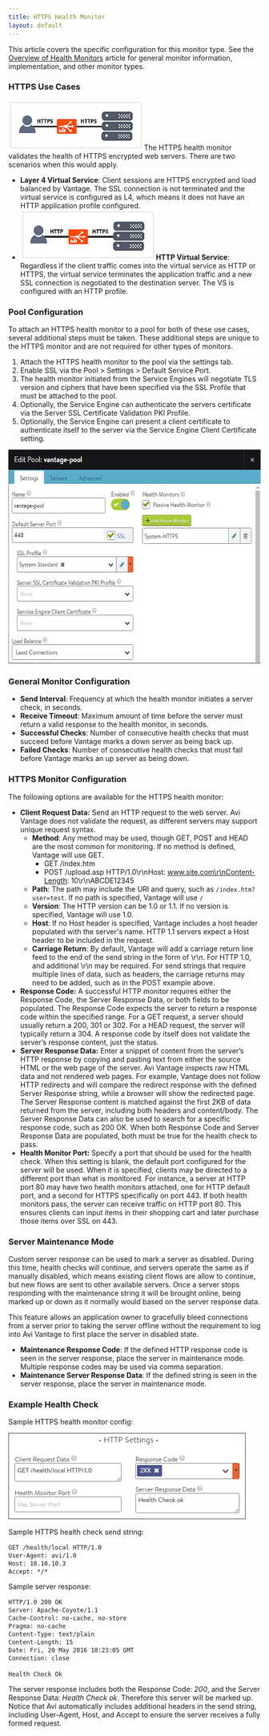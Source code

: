 ```yaml
---
title: HTTPS Health Monitor
layout: default
---
```

This article covers the specific configuration for this monitor type.  See the <a href="/docs/17.1/overview-of-health-monitors">Overview of Health Monitors</a> article for general monitor information, implementation, and other monitor types.

### HTTPS Use Cases

<a href="img/HTTPS2HTTPS.png"><img class="size-medium wp-image-8998 alignright" src="img/HTTPS2HTTPS.png" alt="HTTPS2HTTPS" width="271" height="100"></a>The HTTPS health monitor validates the health of HTTPS encrypted web servers. There are two scenarios when this would apply.

* **Layer 4 Virtual Service**:  Client sessions are HTTPS encrypted and load balanced by Vantage.  The SSL connection is not terminated and the virtual service is configured as L4, which means it does not have an HTTP application profile configured.
* **<a href="img/HTTP2HTTPS.png"><img class="size-full wp-image-8996 alignright" src="img/HTTP2HTTPS.png" alt="HTTP2HTTPS" width="271" height="100"></a>HTTP Virtual Service**:  Regardless if the client traffic comes into the virtual service as HTTP or HTTPS, the virtual service terminates the application traffic and a new SSL connection is negotiated to the destination server.  The VS is configured with an HTTP profile. 

### Pool Configuration

To attach an HTTPS health monitor to a pool for both of these use cases, several additional steps must be taken.  These additional steps are unique to the HTTPS monitor and are not required for other types of monitors.
<ol> 
 <li>Attach the HTTPS health monitor to the pool via the settings tab.</li> 
 <li>Enable SSL via the Pool &gt; Settings &gt; Default Service Port.</li> 
 <li>The health monitor initiated from the Service Engines will negotiate TLS version and ciphers that have been specified via the SSL Profile that must be attached to the pool.</li> 
 <li>Optionally, the Service Engine can authenticate the servers certificate via the Server SSL Certificate Validation PKI Profile.</li> 
 <li>Optionally, the Service Engine can present a client certificate to authenticate itself to the server via the Service Engine Client Certificate setting.</li> 
</ol> 

<a href="img/HTTPS-pool.png"><img class="alignnone size-full wp-image-9022" src="img/HTTPS-pool.png" alt="HTTPS pool" width="600" height="427"></a>

### General Monitor Configuration

* **Send Interval**:  Frequency at which the health monitor initiates a server check, in seconds.
* **Receive Timeout**:  Maximum amount of time before the server must return a valid response to the health monitor, in seconds.
* **Successful Checks**:  Number of consecutive health checks that must succeed before Vantage marks a down server as being back up.
* **Failed Checks**:  Number of consecutive health checks that must fail before Vantage marks an up server as being down. 

### HTTPS Monitor Configuration

The following options are available for the HTTPS health monitor:

* **Client Request Data:**  Send an HTTP request to the web server. Avi Vantage does not validate the request, as different servers may support unique request syntax.  
    * **Method**:  Any method may be used, though GET, POST and HEAD are the most common for monitoring. If no method is defined, Vantage will use GET.  
        * GET /index.htm
        * POST /upload.asp HTTP/1.0\r\nHost: www.site.com\r\nContent-Length: 10\r\nABCDE12345
    * **Path**:  The path may include the URI and query, such as <code>/index.htm?user=test</code>. If no path is specified, Vantage will use <code>/</code>
    * **Version**:  The HTTP version can be 1.0 or 1.1. If no version is specified, Vantage will use 1.0.
    * **Host**:  If no Host header is specified, Vantage includes a host header populated with the server's name.  HTTP 1.1 servers expect a Host header to be included in the request.
    * **Carriage Return**:  By default, Vantage will add a carriage return line feed to the end of the send string in the form of \r\n.  For HTTP 1.0, and additional \r\n may be required.  For send strings that require multiple lines of data, such as headers, the carriage returns may need to be added, such as in the POST example above.
* **Response Code:**  A successful HTTP monitor requires either the Response Code, the Server Response Data, or both fields to be populated. The Response Code expects the server to return a response code within the specified range. For a GET request, a server should usually return a 200, 301 or 302. For a HEAD request, the server will typically return a 304. A response code by itself does not validate the server’s response content, just the status.
* **Server Response Data:**  Enter a snippet of content from the server’s HTTP response by copying and pasting text from either the source HTML or the web page of the server. Avi Vantage inspects raw HTML data and not rendered web pages. For example, Vantage does not follow HTTP redirects and will compare the redirect response with the defined Server Response string, while a browser will show the redirected page. The Server Response content is matched against the first 2KB of data returned from the server, including both headers and content/body. The Server Response Data can also be used to search for a specific response code, such as 200 OK. When both Response Code and Server Response Data are populated, both must be true for the health check to pass.
* **Health Monitor Port:**  Specify a port that should be used for the health check. When this setting is blank, the default port configured for the server will be used. When it is specified, clients may be directed to a different port than what is monitored. For instance, a server at HTTP port 80 may have two health monitors attached, one for HTTP default port, and a second for HTTPS specifically on port 443. If both health monitors pass, the server can receive traffic on HTTP port 80. This ensures clients can input items in their shopping cart and later purchase those items over SSL on 443. 

### Server Maintenance Mode

Custom server response can be used to mark a server as disabled.  During this time, health checks will continue, and servers operate the same as if manually disabled, which means existing client flows are allow to continue, but new flows are sent to other available servers.  Once a server stops responding with the maintenance string it will be brought online, being marked up or down as it normally would based on the server response data.

This feature allows an application owner to gracefully bleed connections from a server prior to taking the server offline without the requirement to log into Avi Vantage to first place the server in disabled state.

* **Maintenance Response Code**:  If the defined HTTP response code is seen in the server response, place the server in maintenance mode. Multiple response codes may be used via comma separation.
* **Maintenance Server Response Data**:  If the defined string is seen in the server response, place the server in maintenance mode. 

### Example Health Check

Sample HTTPS health monitor config:

<a href="img/HTTPmonitor.png"><img class="size-full wp-image-9194 alignnone" src="img/HTTPmonitor.png" alt="HTTPmonitor" width="474" height="172"></a>

Sample HTTPS health check send string:

<pre><code class="language-lua">GET /health/local HTTP/1.0
User-Agent: avi/1.0
Host: 10.10.10.3
Accept: */*</code></pre>  

Sample server response:

<pre><code class="language-lua">HTTP/1.0 200 OK
Server: Apache-Coyote/1.1
Cache-Control: no-cache, no-store
Pragma: no-cache
Content-Type: text/plain
Content-Length: 15
Date: Fri, 20 May 2016 18:23:05 GMT
Connection: close

Health Check Ok</code></pre>  

The server response includes both the Response Code: *200*, and the Server Response Data: *Health Check ok*. Therefore this server will be marked up.
Notice that Avi automatically includes additional headers in the send string, including User-Agent, Host, and Accept to ensure the server receives a fully formed request.

